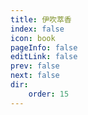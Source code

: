 ```yaml
---
title: 伊吹萃香
index: false
icon: book
pageInfo: false
editLink: false
prev: false
next: false
dir:
    order: 15
---
```

